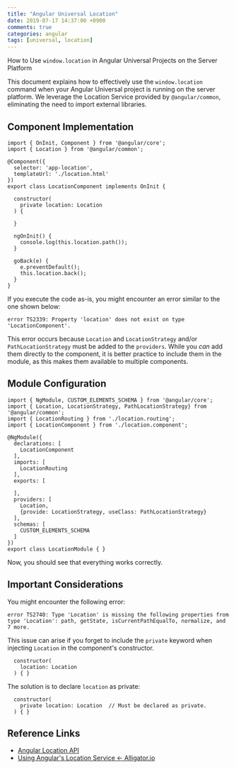 ```yaml
---
title: "Angular Universal Location"
date: 2019-07-17 14:37:00 +0900
comments: true
categories: angular
tags: [universal, location]
---
```




How to Use `window.location` in Angular Universal Projects on the Server Platform

This document explains how to effectively use the `window.location` command when your Angular Universal project is running on the server platform.  We leverage the Location Service provided by `@angular/common`, eliminating the need to import external libraries.

## Component Implementation

```tsx
import { OnInit, Component } from '@angular/core';
import { Location } from '@angular/common';

@Component({
  selector: 'app-location',
  templateUrl: './location.html'
})
export class LocationComponent implements OnInit {

  constructor(
    private location: Location
  ) {

  }

  ngOnInit() {
    console.log(this.location.path());
  }

  goBack(e) {
    e.preventDefault();
    this.location.back();
  }
}
```

If you execute the code as-is, you might encounter an error similar to the one shown below:

`error TS2339: Property 'location' does not exist on type 'LocationComponent'.`

This error occurs because `Location` and `LocationStrategy` and/or `PathLocationStrategy` must be added to the `providers`.  While you *can* add them directly to the component, it is better practice to include them in the module, as this makes them available to multiple components.

## Module Configuration

```tsx
import { NgModule, CUSTOM_ELEMENTS_SCHEMA } from '@angular/core';
import { Location, LocationStrategy, PathLocationStrategy} from '@angular/common';
import { LocationRouting } from './location.routing';
import { LocationComponent } from './location.component';

@NgModule({
  declarations: [
    LocationComponent
  ],
  imports: [
    LocationRouting
  ],
  exports: [

  ],
  providers: [
    Location,
    {provide: LocationStrategy, useClass: PathLocationStrategy}
  ],
  schemas: [
    CUSTOM_ELEMENTS_SCHEMA
  ]
})
export class LocationModule { }
```

Now, you should see that everything works correctly.

## Important Considerations

You might encounter the following error:

`error TS2740: Type 'Location' is missing the following properties from type 'Location': path, getState, isCurrentPathEqualTo, normalize, and 7 more.`

This issue can arise if you forget to include the `private` keyword when injecting `Location` in the component's constructor.

```tsx
  constructor(
    location: Location
  ) { }
```

The solution is to declare `location` as private:

```tsx
  constructor(
    private location: Location  // Must be declared as private.
  ) { }
```

## Reference Links

- [Angular Location API](https://angular.io/api/common/Location)
- [Using Angular's Location Service ← Alligator.io](https://alligator.io/angular/location-service/)